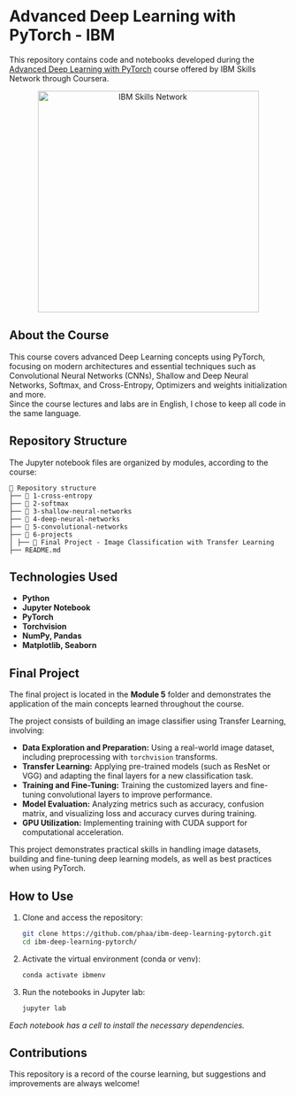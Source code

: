 # Advanced Deep Learning with PyTorch - IBM  

This repository contains code and notebooks developed during the [Advanced Deep Learning with PyTorch](https://www.coursera.org/learn/advanced-deep-learning-with-pytorch) course offered by IBM Skills Network through Coursera.  

<p align="center">
 <img src="https://cf-courses-data.s3.us.cloud-object-storage.appdomain.cloud/assets/logos/SN_web_lightmode.png" title="IBM Skills Network" width="400" />
</p>

## About the Course  
This course covers advanced Deep Learning concepts using PyTorch, focusing on modern architectures and essential techniques such as Convolutional Neural Networks (CNNs), Shallow and Deep Neural Networks, Softmax, and Cross-Entropy, Optimizers and weights initialization and more.  
Since the course lectures and labs are in English, I chose to keep all code in the same language.

## Repository Structure  
The Jupyter notebook files are organized by modules, according to the course:
```
📁 Repository structure
├── 📁 1-cross-entropy
├── 📁 2-softmax
├── 📁 3-shallow-neural-networks
├── 📁 4-deep-neural-networks
├── 📁 5-convolutional-networks
├── 📁 6-projects
│ ├── 📝 Final Project - Image Classification with Transfer Learning
├── README.md
```

## Technologies Used  
- **Python**  
- **Jupyter Notebook**  
- **PyTorch**  
- **Torchvision**  
- **NumPy, Pandas**  
- **Matplotlib, Seaborn**  

## Final Project  
The final project is located in the **Module 5** folder and demonstrates the application of the main concepts learned throughout the course.

The project consists of building an image classifier using Transfer Learning, involving:

- **Data Exploration and Preparation:** Using a real-world image dataset, including preprocessing with `torchvision` transforms.
- **Transfer Learning:** Applying pre-trained models (such as ResNet or VGG) and adapting the final layers for a new classification task.
- **Training and Fine-Tuning:** Training the customized layers and fine-tuning convolutional layers to improve performance.
- **Model Evaluation:** Analyzing metrics such as accuracy, confusion matrix, and visualizing loss and accuracy curves during training.
- **GPU Utilization:** Implementing training with CUDA support for computational acceleration.

This project demonstrates practical skills in handling image datasets, building and fine-tuning deep learning models, as well as best practices when using PyTorch.

## How to Use  
1. Clone and access the repository:  
   ```bash
   git clone https://github.com/phaa/ibm-deep-learning-pytorch.git
   cd ibm-deep-learning-pytorch/
   ```
2. Activate the virtual environment (conda or venv):
   ```bash
   conda activate ibmenv
   ```
3. Run the notebooks in Jupyter lab:  
   ```bash
   jupyter lab
   ```
*Each notebook has a cell to install the necessary dependencies.* 

## Contributions  
This repository is a record of the course learning, but suggestions and improvements are always welcome!
